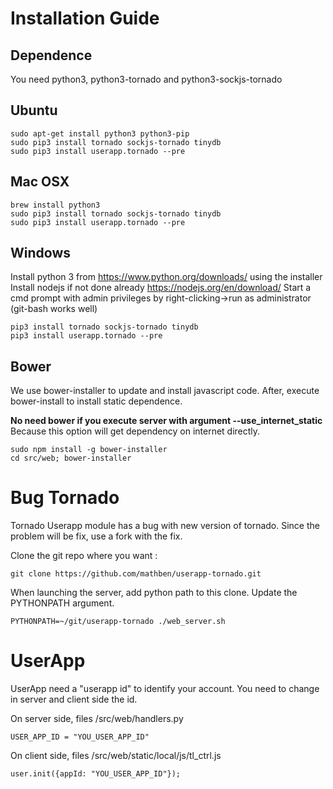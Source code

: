 Installation Guide
==================
Dependence
----------
You need python3, python3-tornado and python3-sockjs-tornado

Ubuntu
------
```{r, engine='bash', count_lines}
sudo apt-get install python3 python3-pip
sudo pip3 install tornado sockjs-tornado tinydb
sudo pip3 install userapp.tornado --pre
```

Mac OSX
-------
```{r, engine='bash', count_lines}
brew install python3
sudo pip3 install tornado sockjs-tornado tinydb
sudo pip3 install userapp.tornado --pre
```

Windows
-------
Install python 3 from https://www.python.org/downloads/ using the installer
Install nodejs if not done already https://nodejs.org/en/download/
Start a cmd prompt with admin privileges by right-clicking->run as administrator (git-bash works well)
```
pip3 install tornado sockjs-tornado tinydb
pip3 install userapp.tornado --pre
```

Bower
-----
We use bower-installer to update and install javascript code.
After, execute bower-install to install static dependence.

**No need bower if you execute server with argument --use_internet_static**
Because this option will get dependency on internet directly.

```{r, engine='bash', count_lines}
sudo npm install -g bower-installer
cd src/web; bower-installer
```

Bug Tornado
===========
Tornado Userapp module has a bug with new version of tornado. Since the problem
will be fix, use a fork with the fix.

Clone the git repo where you want :
```{r, engine='bash', count_lines}
git clone https://github.com/mathben/userapp-tornado.git
```

When launching the server, add python path to this clone.
Update the PYTHONPATH argument.
```{r, engine='bash', count_lines}
PYTHONPATH=~/git/userapp-tornado ./web_server.sh
```

UserApp
=======
UserApp need a "userapp id" to identify your account.
You need to change in server and client side the id.

On server side, files /src/web/handlers.py
```{r, engine='python', count_lines}
USER_APP_ID = "YOU_USER_APP_ID"
```

On client side, files /src/web/static/local/js/tl_ctrl.js
```{r, engine='python', count_lines}
user.init({appId: "YOU_USER_APP_ID"});
```
